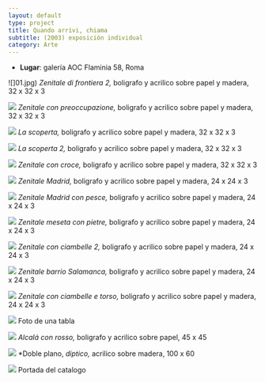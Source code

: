 ```yaml
---
layout: default 
type: project
title: Quando arrivi, chiama  
subtitle: (2003) exposición individual
category: Arte
---
```


- **Lugar**: galería AOC Flaminia 58, Roma

![]01.jpg)
*Zenitale di frontiera 2,* boligrafo y acrilico sobre papel y madera, 32 x 32 x 3

![](02.jpg)
*Zenitale con preoccupazione,* boligrafo y acrilico sobre papel y madera, 32 x 32 x 3

![](03.jpg)
*La scoperta,* boligrafo y acrilico sobre papel y madera, 32 x 32 x 3

![](04.jpg)
*La scoperta 2,* boligrafo y acrilico sobre papel y madera, 32 x 32 x 3

![](05.jpg)
*Zenitale con croce,* boligrafo y acrilico sobre papel y madera, 32 x 32 x 3

![](06.jpg)
*Zenitale Madrid,* boligrafo y acrilico sobre papel y madera, 24 x 24 x 3

![](07.jpg)
*Zenitale Madrid con pesce,* boligrafo y acrilico sobre papel y madera, 24 x 24 x 3

![](08.jpg)
*Zenitale meseta con pietre,* boligrafo y acrilico sobre papel y madera, 24 x 24 x 3

![](09.jpg)
*Zenitale con ciambelle 2,* boligrafo y acrilico sobre papel y madera, 24 x 24 x 3

![](10.jpg)
*Zenitale barrio Salamanca,* boligrafo y acrilico sobre papel y madera, 24 x 24 x 3

![](11.jpg)
*Zenitale con ciambelle e torso,* boligrafo y acrilico sobre papel y madera, 24 x 24 x 3

![](12.jpg)
Foto de una tabla

![](13.jpg)
*Alcalá con rosso,* boligrafo y acrilico sobre papel, 45 x 45

![](14.jpg)
*Doble plano, *diptico,* acrilico sobre madera, 100 x 60

![](15.jpg)
Portada del catalogo
